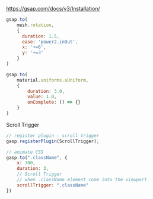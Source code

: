https://gsap.com/docs/v3/Installation/

``` js
gsap.to(
	mesh.rotation,
	{
	  duration: 1.5,
	  ease: 'power2.inOut',
	  x: '+=6',
	  y: '+=3'
	}
)
```

``` js
gsap.to(
	material.uniforms.uUniform,
	{
		duration: 3.0,
		value: 1.0, 
		onComplete: () => {}
	}
)
```

Scroll Trigger

```js
// register plugin - scroll trigger
gasp.registerPlugin(ScrollTrigger);
```

```js
// animate CSS
gasp.to(".className", {
    x: 700,
    duration: 3,
    // Scroll Trigger
    // when .className element come into the viewport
	scrollTrigger: ".className"
})
```